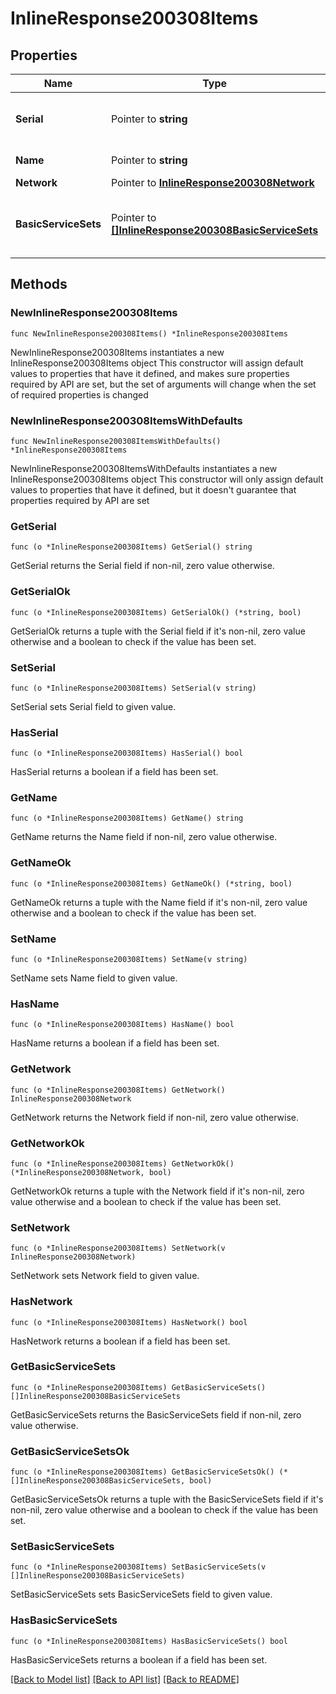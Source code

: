 # InlineResponse200308Items

## Properties

Name | Type | Description | Notes
------------ | ------------- | ------------- | -------------
**Serial** | Pointer to **string** | Unique serial number for device. | [optional] 
**Name** | Pointer to **string** | Name of device. | [optional] 
**Network** | Pointer to [**InlineResponse200308Network**](InlineResponse200308Network.md) |  | [optional] 
**BasicServiceSets** | Pointer to [**[]InlineResponse200308BasicServiceSets**](InlineResponse200308BasicServiceSets.md) | Status information for wireless access points. | [optional] 

## Methods

### NewInlineResponse200308Items

`func NewInlineResponse200308Items() *InlineResponse200308Items`

NewInlineResponse200308Items instantiates a new InlineResponse200308Items object
This constructor will assign default values to properties that have it defined,
and makes sure properties required by API are set, but the set of arguments
will change when the set of required properties is changed

### NewInlineResponse200308ItemsWithDefaults

`func NewInlineResponse200308ItemsWithDefaults() *InlineResponse200308Items`

NewInlineResponse200308ItemsWithDefaults instantiates a new InlineResponse200308Items object
This constructor will only assign default values to properties that have it defined,
but it doesn't guarantee that properties required by API are set

### GetSerial

`func (o *InlineResponse200308Items) GetSerial() string`

GetSerial returns the Serial field if non-nil, zero value otherwise.

### GetSerialOk

`func (o *InlineResponse200308Items) GetSerialOk() (*string, bool)`

GetSerialOk returns a tuple with the Serial field if it's non-nil, zero value otherwise
and a boolean to check if the value has been set.

### SetSerial

`func (o *InlineResponse200308Items) SetSerial(v string)`

SetSerial sets Serial field to given value.

### HasSerial

`func (o *InlineResponse200308Items) HasSerial() bool`

HasSerial returns a boolean if a field has been set.

### GetName

`func (o *InlineResponse200308Items) GetName() string`

GetName returns the Name field if non-nil, zero value otherwise.

### GetNameOk

`func (o *InlineResponse200308Items) GetNameOk() (*string, bool)`

GetNameOk returns a tuple with the Name field if it's non-nil, zero value otherwise
and a boolean to check if the value has been set.

### SetName

`func (o *InlineResponse200308Items) SetName(v string)`

SetName sets Name field to given value.

### HasName

`func (o *InlineResponse200308Items) HasName() bool`

HasName returns a boolean if a field has been set.

### GetNetwork

`func (o *InlineResponse200308Items) GetNetwork() InlineResponse200308Network`

GetNetwork returns the Network field if non-nil, zero value otherwise.

### GetNetworkOk

`func (o *InlineResponse200308Items) GetNetworkOk() (*InlineResponse200308Network, bool)`

GetNetworkOk returns a tuple with the Network field if it's non-nil, zero value otherwise
and a boolean to check if the value has been set.

### SetNetwork

`func (o *InlineResponse200308Items) SetNetwork(v InlineResponse200308Network)`

SetNetwork sets Network field to given value.

### HasNetwork

`func (o *InlineResponse200308Items) HasNetwork() bool`

HasNetwork returns a boolean if a field has been set.

### GetBasicServiceSets

`func (o *InlineResponse200308Items) GetBasicServiceSets() []InlineResponse200308BasicServiceSets`

GetBasicServiceSets returns the BasicServiceSets field if non-nil, zero value otherwise.

### GetBasicServiceSetsOk

`func (o *InlineResponse200308Items) GetBasicServiceSetsOk() (*[]InlineResponse200308BasicServiceSets, bool)`

GetBasicServiceSetsOk returns a tuple with the BasicServiceSets field if it's non-nil, zero value otherwise
and a boolean to check if the value has been set.

### SetBasicServiceSets

`func (o *InlineResponse200308Items) SetBasicServiceSets(v []InlineResponse200308BasicServiceSets)`

SetBasicServiceSets sets BasicServiceSets field to given value.

### HasBasicServiceSets

`func (o *InlineResponse200308Items) HasBasicServiceSets() bool`

HasBasicServiceSets returns a boolean if a field has been set.


[[Back to Model list]](../README.md#documentation-for-models) [[Back to API list]](../README.md#documentation-for-api-endpoints) [[Back to README]](../README.md)


